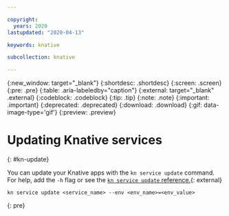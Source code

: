 ```yaml
---

copyright:
  years: 2020
lastupdated: "2020-04-13"

keywords: knative

subcollection: knative

---
```


{:new_window: target="_blank"}
{:shortdesc: .shortdesc}
{:screen: .screen}
{:pre: .pre}
{:table: .aria-labeledby="caption"}
{:external: target="_blank" .external}
{:codeblock: .codeblock}
{:tip: .tip}
{:note: .note}
{:important: .important}
{:deprecated: .deprecated}
{:download: .download}
{:gif: data-image-type='gif'}
{:preview: .preview}

# Updating Knative services 
{: #kn-update}

You can update your Knative apps with the `kn service update` command. For help, add the `-h` flag or see the [`kn service update` reference.](https://github.com/knative/client/blob/master/docs/cmd/kn_service_update.md){: external}

```
kn service update <service_name> --env <env_name>=<env_value>
```
{: pre}
